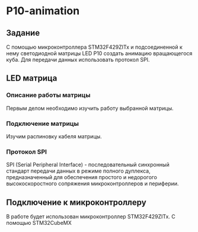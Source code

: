 # P10-animation

## Задание  
С помощью микроконтроллера STM32F429ZITx и подсоединенной к нему светодиодной матрицы LED P10 создать анимацию вращающегося куба. Для передачи данных использовать протокол SPI.  
## LED матрица
### Описание работы матрицы
Первым делом необходимо изучить работу выбранной матрицы.  
### Подключение матрицы  
Изучим распиновку кабеля матрицы.  
### Протокол SPI
SPI (Serial Peripheral Interface) - последовательный синхронный стандарт передачи данных в режиме полного дуплекса, предназначенный для обеспечения простого и недорогого высокоскоростного сопряжения микроконтроллеров и периферии.  
## Подключение к микроконтроллеру
В работе будет использован микроконтроллер STM32F429ZITx. С помощью STM32CubeMX 
